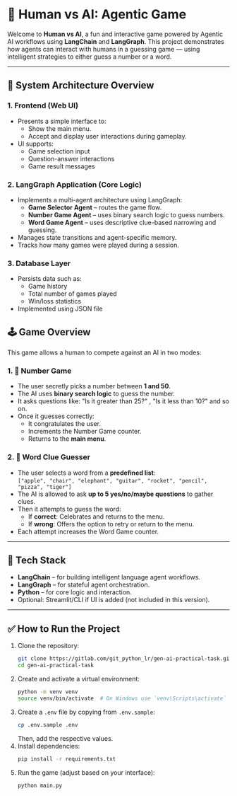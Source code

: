 # 🧠 Human vs AI: Agentic Game

Welcome to **Human vs AI**, a fun and interactive game powered by Agentic AI workflows using **LangChain** and **LangGraph**. This project demonstrates how agents can interact with humans in a guessing game — using intelligent strategies to either guess a number or a word.


---
## 🧱 System Architecture Overview

### 1. Frontend (Web UI)
- Presents a simple interface to:
  - Show the main menu.
  - Accept and display user interactions during gameplay.
- UI supports:
  - Game selection input
  - Question-answer interactions
  - Game result messages

### 2. LangGraph Application (Core Logic)
- Implements a multi-agent architecture using LangGraph:
  - **Game Selector Agent** – routes the game flow.
  - **Number Game Agent** – uses binary search logic to guess numbers.
  - **Word Game Agent** – uses descriptive clue-based narrowing and guessing.
- Manages state transitions and agent-specific memory.
- Tracks how many games were played during a session.

### 3. Database Layer
- Persists data such as:
  - Game history
  - Total number of games played
  - Win/loss statistics
- Implemented using JSON file

## 🕹 Game Overview

This game allows a human to compete against an AI in two modes:

### 1. 🔢 Number Game
- The user secretly picks a number between **1 and 50**.
- The AI uses **binary search logic** to guess the number.
- It asks questions like: "Is it greater than 25?" , "Is it less than 10?" and so on.
- Once it guesses correctly:
  - It congratulates the user.
  - Increments the Number Game counter.
  - Returns to the **main menu**.

### 2. 🧩 Word Clue Guesser
- The user selects a word from a **predefined list**:  
  `["apple", "chair", "elephant", "guitar", "rocket", "pencil", "pizza", "tiger"]`
- The AI is allowed to ask **up to 5 yes/no/maybe questions** to gather clues.
- Then it attempts to guess the word:
  - If **correct**: Celebrates and returns to the menu.
  - If **wrong**: Offers the option to retry or return to the menu.
- Each attempt increases the Word Game counter.

---

## 🧠 Tech Stack

- **LangChain** – for building intelligent language agent workflows.
- **LangGraph** – for stateful agent orchestration.
- **Python** – for core logic and interaction.
- Optional: Streamlit/CLI if UI is added (not included in this version).

---

## ✅ How to Run the Project

1. Clone the repository:
   ```bash
   git clone https://gitlab.com/git_python_lr/gen-ai-practical-task.git
   cd gen-ai-practical-task
   ```
2. Create and activate a virtual environment:
   ```bash
   python -m venv venv
   source venv/bin/activate  # On Windows use `venv\Scripts\activate`
   ```
3. Create a `.env` file by copying from `.env.sample`:
   ```bash
   cp .env.sample .env
   ```
   Then, add the respective values.
4. Install dependencies:
   ```bash
   pip install -r requirements.txt
   ```
5. Run the game (adjust based on your interface):
   ```bash
   python main.py
   ```

